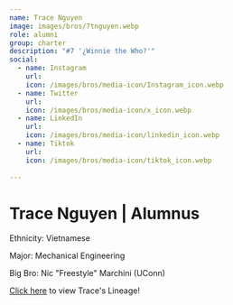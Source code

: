 ```yaml
---
name: Trace Nguyen
image: images/bros/7tnguyen.webp
role: alumni
group: charter
description: "#7 '¿Winnie the Who?'"
social: 
  - name: Instagram
    url: 
    icon: /images/bros/media-icon/Instagram_icon.webp
  - name: Twitter
    url:
    icon: /images/bros/media-icon/x_icon.webp
  - name: LinkedIn
    url: 
    icon: /images/bros/media-icon/linkedin_icon.webp
  - name: Tiktok
    url: 
    icon: /images/bros/media-icon/tiktok_icon.webp
            
---
```


# Trace Nguyen | Alumnus
Ethnicity: Vietnamese

Major: Mechanical Engineering

Big Bro: Nic "Freestyle" Marchini (UConn)

[Click here](/ujis/) to view Trace's Lineage!
